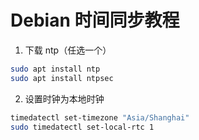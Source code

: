 # Debian 时间同步教程

1. 下载 ntp（任选一个）

```bash
sudo apt install ntp
sudo apt install ntpsec
```

2. 设置时钟为本地时钟

```bash
timedatectl set-timezone "Asia/Shanghai"
sudo timedatectl set-local-rtc 1
```
